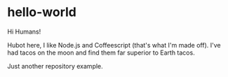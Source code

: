 # hello-world

Hi Humans!

Hubot here, I like Node.js and Coffeescript (that's what I'm made off).
I've had tacos on the moon and find them far superior to Earth tacos.

Just another repository example.
